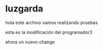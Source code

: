 # luzgarda
hola este archivo vamos realizando pruebas

esta es la modificación del programador2

ahora un nuevo change
